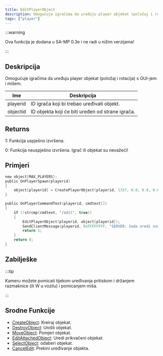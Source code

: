 ```yaml
---
title: EditPlayerObject
description: Omogućuje igračima da uređuju player objekat (položaj i rotacija) s GUI-jem i mišem.
tags: ["player"]
---
```


:::warning

Ova funkcija je dodana u SA-MP 0.3e i ne radi u nižim verzijama!

:::

## Deskripcija

Omogućuje igračima da uređuju player objekat (položaj i rotacija) s GUI-jem i mišem.

| Ime      | Deskripcija                                      |
| -------- | ------------------------------------------------ |
| playerid | ID igrača koji bi trebao uređivati ​​objekt.     |
| objectid | ID objekta koji će biti uređen od strane igrača. |

## Returns

1: Funkcija uspješno izvršena.

0: Funkcija neuspješno izvršena. Igrač ili objekat su nevažeći!

## Primjeri

```c
new object[MAX_PLAYERS];
public OnPlayerSpawn(playerid)
{
    object[playerid] = CreatePlayerObject(playerid, 1337, 0.0, 0.0, 0.0, 0.0, 0.0, 0.0);
}

public OnPlayerCommandText(playerid, cmdtext[])
{
    if (!strcmp(cmdtext, "/edit", true))
    {
        EditPlayerObject(playerid, object[playerid]);
        SendClientMessage(playerid, 0xFFFFFFFF, "SERVER: Sada uredi svoj objekat!");
        return 1;
    }
    return 0;
}
```

## Zabilješke

:::tip

Kameru možete pomicati tijekom uređivanja pritiskom i držanjem razmaknice (ili W u vozilu) i pomicanjem miša.

:::

## Srodne Funkcije

- [CreateObject](CreateObject): Kreiraj objekat.
- [DestroyObject](DestroyObject): Uništi objekat.
- [MoveObject](MoveObject): Pomjeri objekat.
- [EditAttachedObject](EditAttachedObject): Uredi prikvačeni objekat.
- [SelectObject](SelectObject): odaberi objekat.
- [CancelEdit](CancelEdit): Prekini uređivanje objekta.
